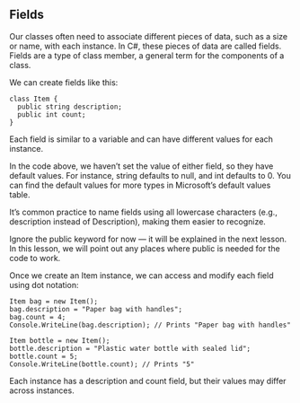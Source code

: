 ## Fields

Our classes often need to associate different pieces of data, such as a size or name, with each instance. In C#, these pieces of data are called fields. Fields are a type of class member, a general term for the components of a class.

We can create fields like this:

```
class Item {
  public string description;
  public int count;
}

```

Each field is similar to a variable and can have different values for each instance.

In the code above, we haven’t set the value of either field, so they have default values. For instance, string defaults to null, and int defaults to 0. You can find the default values for more types in Microsoft’s default values table.

It’s common practice to name fields using all lowercase characters (e.g., description instead of Description), making them easier to recognize.

Ignore the public keyword for now — it will be explained in the next lesson. In this lesson, we will point out any places where public is needed for the code to work.

Once we create an Item instance, we can access and modify each field using dot notation:

```
Item bag = new Item();
bag.description = "Paper bag with handles";
bag.count = 4;
Console.WriteLine(bag.description); // Prints "Paper bag with handles"

Item bottle = new Item();
bottle.description = "Plastic water bottle with sealed lid";
bottle.count = 5;
Console.WriteLine(bottle.count); // Prints "5"

```

Each instance has a description and count field, but their values may differ across instances.
